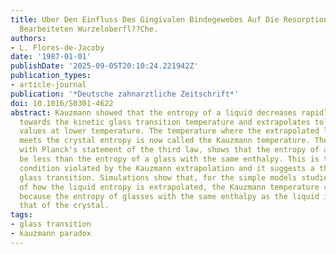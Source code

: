 ```yaml
---
title: Uber Den Einfluss Des Gingivalen Bindegewebes Auf Die Resorption Der Instrumentell
  Bearbeiteten Wurzeloberfl??Che.
authors:
- L. Flores-de-Jacoby
date: '1987-01-01'
publishDate: '2025-09-05T20:10:24.221942Z'
publication_types:
- article-journal
publication: '*Deutsche zahnarztliche Zeitschrift*'
doi: 10.1016/S0301-4622
abstract: Kauzmann showed that the entropy of a liquid decreases rapidly on cooling
  towards the kinetic glass transition temperature and extrapolates to unreasonable
  values at lower temperature. The temperature where the extrapolated liquid entropy
  meets the crystal entropy is now called the Kauzmann temperature. Thermodynamics,
  with Planck's statement of the third law, shows that the entropy of a liquid cannot
  be less than the entropy of a glass with the same enthalpy. This is the thermodynamic
  condition violated by the Kauzmann extrapolation and it suggests a thermodynamic
  glass transition. Simulations show that, for the simple models studied and regardless
  of how the liquid entropy is extrapolated, the Kauzmann temperature cannot be reached
  because the entropy of glasses with the same enthalpy as the liquid is greater than
  that of the crystal.
tags:
- glass transition
- kauzmann paradox
---
```

